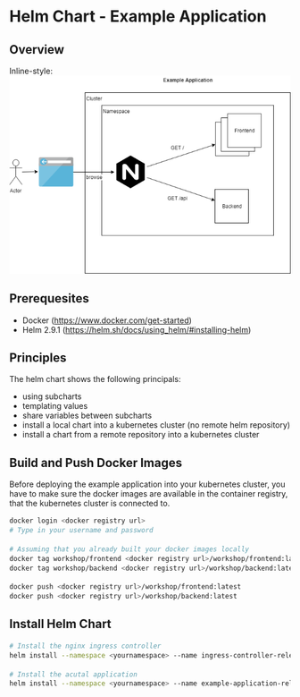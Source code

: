 # Helm Chart - Example Application

## Overview

Inline-style: 
![Overview Image](example-application.png "Overview")


## Prerequesites

* Docker (https://www.docker.com/get-started)
* Helm 2.9.1 (https://helm.sh/docs/using_helm/#installing-helm)

## Principles

The helm chart shows the following principals:

* using subcharts
* templating values
* share variables between subcharts
* install a local chart into a kubernetes cluster (no remote helm repository)
* install a chart from a remote repository into a kubernetes cluster

## Build and Push Docker Images

Before deploying the example application into your kubernetes cluster, you have to make sure the docker images are available in the container registry, that the kubernetes cluster is connected to.

```bash
docker login <docker registry url>
# Type in your username and password

# Assuming that you already built your docker images locally
docker tag workshop/frontend <docker registry url>/workshop/frontend:latest
docker tag workshop/backend <docker registry url>/workshop/backend:latest

docker push <docker registry url>/workshop/frontend:latest
docker push <docker registry url>/workshop/backend:latest
```

## Install Helm Chart

```bash
# Install the nginx ingress controller
helm install --namespace <yournamespace> --name ingress-controller-release stable/nginx-ingress

# Install the acutal application
helm install --namespace <yournamespace> --name example-application-release example-application
```